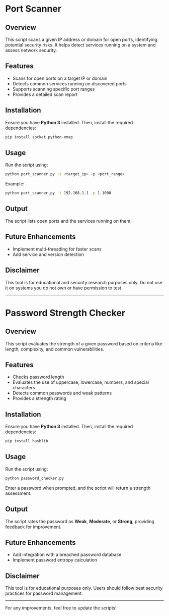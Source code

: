 # Port Scanner

## Overview
This script scans a given IP address or domain for open ports, identifying potential security risks. It helps detect services running on a system and assess network security.

## Features
- Scans for open ports on a target IP or domain
- Detects common services running on discovered ports
- Supports scanning specific port ranges
- Provides a detailed scan report

## Installation
Ensure you have **Python 3** installed. Then, install the required dependencies:
```sh
pip install socket python-nmap
```

## Usage
Run the script using:
```sh
python port_scanner.py -t <target_ip> -p <port_range>
```
Example:
```sh
python port_scanner.py -t 192.168.1.1 -p 1-1000
```

## Output
The script lists open ports and the services running on them.

## Future Enhancements
- Implement multi-threading for faster scans
- Add service and version detection

## Disclaimer
This tool is for educational and security research purposes only. Do not use it on systems you do not own or have permission to test.

---

# Password Strength Checker

## Overview
This script evaluates the strength of a given password based on criteria like length, complexity, and common vulnerabilities.

## Features
- Checks password length
- Evaluates the use of uppercase, lowercase, numbers, and special characters
- Detects common passwords and weak patterns
- Provides a strength rating

## Installation
Ensure you have **Python 3** installed. Then, install the required dependencies:
```sh
pip install hashlib
```

## Usage
Run the script using:
```sh
python password_checker.py
```
Enter a password when prompted, and the script will return a strength assessment.

## Output
The script rates the password as **Weak**, **Moderate**, or **Strong**, providing feedback for improvement.

## Future Enhancements
- Add integration with a breached password database
- Implement password entropy calculation

## Disclaimer
This tool is for educational purposes only. Users should follow best security practices for password management.

---

For any improvements, feel free to update the scripts!

